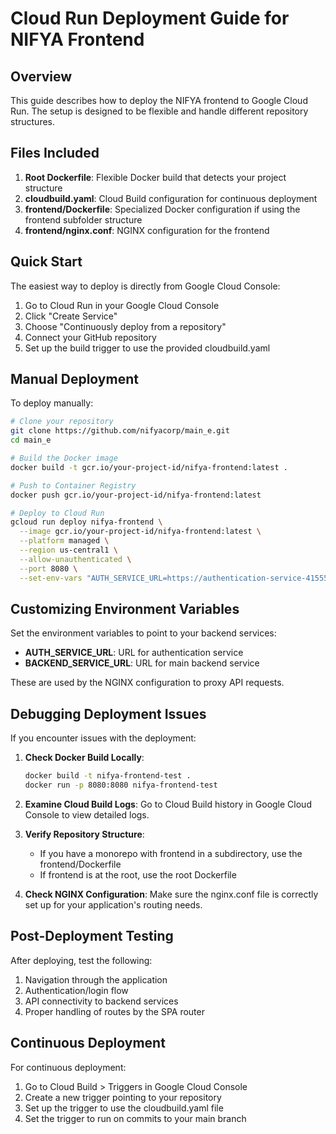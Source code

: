 # Cloud Run Deployment Guide for NIFYA Frontend

## Overview

This guide describes how to deploy the NIFYA frontend to Google Cloud Run. The setup is designed to be flexible and handle different repository structures.

## Files Included

1. **Root Dockerfile**: Flexible Docker build that detects your project structure 
2. **cloudbuild.yaml**: Cloud Build configuration for continuous deployment
3. **frontend/Dockerfile**: Specialized Docker configuration if using the frontend subfolder structure
4. **frontend/nginx.conf**: NGINX configuration for the frontend

## Quick Start

The easiest way to deploy is directly from Google Cloud Console:

1. Go to Cloud Run in your Google Cloud Console
2. Click "Create Service"
3. Choose "Continuously deploy from a repository"
4. Connect your GitHub repository
5. Set up the build trigger to use the provided cloudbuild.yaml

## Manual Deployment

To deploy manually:

```bash
# Clone your repository
git clone https://github.com/nifyacorp/main_e.git
cd main_e

# Build the Docker image
docker build -t gcr.io/your-project-id/nifya-frontend:latest .

# Push to Container Registry
docker push gcr.io/your-project-id/nifya-frontend:latest

# Deploy to Cloud Run
gcloud run deploy nifya-frontend \
  --image gcr.io/your-project-id/nifya-frontend:latest \
  --platform managed \
  --region us-central1 \
  --allow-unauthenticated \
  --port 8080 \
  --set-env-vars "AUTH_SERVICE_URL=https://authentication-service-415554190254.us-central1.run.app,BACKEND_SERVICE_URL=https://backend-415554190254.us-central1.run.app"
```

## Customizing Environment Variables

Set the environment variables to point to your backend services:

- **AUTH_SERVICE_URL**: URL for authentication service
- **BACKEND_SERVICE_URL**: URL for main backend service

These are used by the NGINX configuration to proxy API requests.

## Debugging Deployment Issues

If you encounter issues with the deployment:

1. **Check Docker Build Locally**:
   ```bash
   docker build -t nifya-frontend-test .
   docker run -p 8080:8080 nifya-frontend-test
   ```

2. **Examine Cloud Build Logs**:
   Go to Cloud Build history in Google Cloud Console to view detailed logs.

3. **Verify Repository Structure**:
   - If you have a monorepo with frontend in a subdirectory, use the frontend/Dockerfile
   - If frontend is at the root, use the root Dockerfile

4. **Check NGINX Configuration**:
   Make sure the nginx.conf file is correctly set up for your application's routing needs.

## Post-Deployment Testing

After deploying, test the following:

1. Navigation through the application
2. Authentication/login flow
3. API connectivity to backend services
4. Proper handling of routes by the SPA router

## Continuous Deployment

For continuous deployment:

1. Go to Cloud Build > Triggers in Google Cloud Console
2. Create a new trigger pointing to your repository
3. Set up the trigger to use the cloudbuild.yaml file
4. Set the trigger to run on commits to your main branch